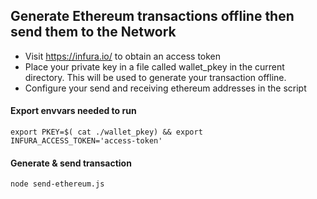 ## Generate Ethereum transactions offline then send them to the Network

* Visit https://infura.io/ to obtain an access token
* Place your private key in a file called wallet_pkey in the current directory. This will be used to generate your transaction offline.
* Configure your send and receiving ethereum addresses in the script

#### Export envvars needed to run
```export PKEY=$( cat ./wallet_pkey) && export INFURA_ACCESS_TOKEN='access-token'```

#### Generate & send transaction
```node send-ethereum.js```
